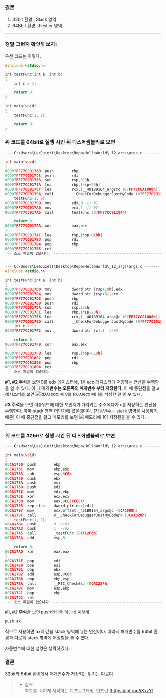 ### 결론
1. 32bit 환경 : Stack 영역
2. 64Bbit 환경 : Restier 영역
---
### 정말 그런지 확인해 보자!
우선 코드는 이렇다.
```c
#include <stdio.h>

int testFunc(int a, int b)
{
	int c = 1;

	return 0;
}

int main(void) 
{
	testFunc(1, 9);

	return 0;
}
```
### 위 코드를 64bit로 실행 시킨 뒤 디스어셈블리로 보면
```c
--- C:\Users\LeeQuiett\Desktop\Repo\HelloWorld\_12_args\args.c -----------------

int main(void) 
{
00007FF77CC91780  push        rbp  
00007FF77CC91782  push        rdi  
00007FF77CC91783  sub         rsp,0E8h  
00007FF77CC9178A  lea         rbp,[rsp+20h]  
00007FF77CC9178F  lea         rcx,[__401B9164_args@c (07FF77CCA1008h)]  
00007FF77CC91796  call        __CheckForDebuggerJustMyCode (07FF77CC91357h)  
	testFunc(1, 9);
00007FF77CC9179B  mov         edx,9  // #1
00007FF77CC917A0  mov         ecx,1  // #2
00007FF77CC917A5  call        testFunc (07FF77CC91104h)  

	return 0;
00007FF77CC917AA  xor         eax,eax  
}
00007FF77CC917AC  lea         rsp,[rbp+0C8h]  
00007FF77CC917B3  pop         rdi  
00007FF77CC917B4  pop         rbp  
00007FF77CC917B5  ret  
--- 소스 파일이 없습니다. ---------------------------------------------------------------


--- C:\Users\LeeQuiett\Desktop\Repo\HelloWorld\_12_args\args.c -----------------
#include <stdio.h>

int testFunc(int a, int b)
{
00007FF77CC917D0  mov         dword ptr [rsp+10h],edx  
00007FF77CC917D4  mov         dword ptr [rsp+8],ecx  
00007FF77CC917D8  push        rbp  
00007FF77CC917D9  push        rdi  
00007FF77CC917DA  sub         rsp,108h  
00007FF77CC917E1  lea         rbp,[rsp+20h]  
00007FF77CC917E6  lea         rcx,[__401B9164_args@c (07FF77CCA1008h)]  
00007FF77CC917ED  call        __CheckForDebuggerJustMyCode (07FF77CC91357h)  
	int c = 1;
00007FF77CC917F2  mov         dword ptr [c],1  //#3

	return 0;
00007FF77CC917F9  xor         eax,eax  
}
00007FF77CC917FB  lea         rsp,[rbp+0E8h]  
00007FF77CC91802  pop         rdi  
00007FF77CC91803  pop         rbp  
00007FF77CC91804  ret  
--- 소스 파일이 없습니다. ---------------------------------------------------------------
```
**#1, #2 주석**을 보면 9를 edx 레지스터에, 1을 ecx 레지스터에 저장하는 연산을 수행함을 알 수 있다. 이 때 **매개변수는 오른쪽의 매개변수 부터 저장한다.**
이 때 중단점을 걸고 레지스터를 보면 ![](https://velog.velcdn.com/images/leequiett/post/1c0c3389-e267-4e11-9453-18c45a7fe96b/image.png)RDX(edx)에 9를 RCX(ecx)에 1를 저장한 걸 볼 수 있다. 


**#3 주석**을 보면 더블워드에 대한 포인터가 가리키는 주소에다가 c를 저장하는 연산을 수행한다. 아마 stack 영역 어딘가에 있을것이다. (자동변수는 stack 영역을 사용하기 때문)
이 때 중단점을 걸고 메모리를 보면
![](https://velog.velcdn.com/images/leequiett/post/bd152fdf-910c-4c32-88ac-6a18e0070e0a/image.png) 메모리에 1이 저장된걸 볼 수 있다.

---

### 위 코드를 32bit로 실행 시킨 뒤 디스어셈블리로 보면
```c
--- C:\Users\LeeQuiett\Desktop\Repo\HelloWorld\_12_args\args.c -----------------

int main(void) 
{
00CA1780  push        ebp  
00CA1781  mov         ebp,esp  
00CA1783  sub         esp,0C0h  
00CA1789  push        ebx  
00CA178A  push        esi  
00CA178B  push        edi  
00CA178C  mov         edi,ebp  
00CA178E  xor         ecx,ecx  
00CA1790  mov         eax,0CCCCCCCCh  
00CA1795  rep stos    dword ptr es:[edi]  
00CA1797  mov         ecx,offset _401B9164_args@c (0CAC008h)  
00CA179C  call        @__CheckForDebuggerJustMyCode@4 (0CA1320h)  
	testFunc(1, 9);
00CA17A1  push        9  //#1
00CA17A3  push        1  //#2
00CA17A5  call        _testFunc (0CA12F8h)  
00CA17AA  add         esp,8  

	return 0;
00CA17AD  xor         eax,eax  
}
00CA17AF  pop         edi  
00CA17B0  pop         esi  
00CA17B1  pop         ebx  
00CA17B2  add         esp,0C0h  
00CA17B8  cmp         ebp,esp  
00CA17BA  call        __RTC_CheckEsp (0CA123Fh)  
00CA17BF  mov         esp,ebp  
00CA17C1  pop         ebp  
00CA17C2  ret  
--- 소스 파일이 없습니다. ---------------------------------------------------------------
```
**#1, #2 주석**을 보면 push연산을 하는데 이렇게 
```c
push ax
```
식으로 사용하면 ax의 값을 stack 영역에 넣는 연산이다. 따라서 매개변수를 64bit 환경과 다르게 stack 영역에 저장함을 볼 수 있다.

자동변수에 대한 설명은 생략하겠다.

### 결론
32bit와 64bit 환경에서 매개변수가 저장되는 위치는 다르다.

>* 참조<br>
최호성. 독하게 시작하는 C 프로그래밍. 인프런 (https://inf.run/iXxzY)
